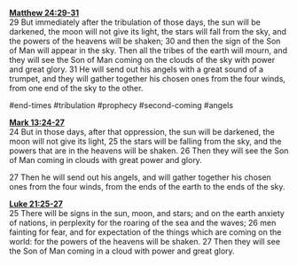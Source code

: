 **[Matthew 24:29-31](http://www.blueletterbible.org/search/preSearch.cfm?Criteria=Matthew+24.29-31&t=NIV)**   
29 But immediately after the tribulation of those days, the sun will be darkened, the moon will not give its light, the stars will fall from the sky, and the powers of the heavens will be shaken; 30 and then the sign of the Son of Man will appear in the sky. Then all the tribes of the earth will mourn, and they will see the Son of Man coming on the clouds of the sky with power and great glory. 31 He will send out his angels with a great sound of a trumpet, and they will gather together his chosen ones from the four winds, from one end of the sky to the other.

#end-times #tribulation #prophecy #second-coming #angels

**[Mark 13:24-27](http://www.blueletterbible.org/search/preSearch.cfm?Criteria=Mark+13.24-27&t=NIV)**  
24 But in those days, after that oppression, the sun will be darkened, the moon will not give its light, 25 the stars will be falling from the sky, and the powers that are in the heavens will be shaken. 26 Then they will see the Son of Man coming in clouds with great power and glory.

27 Then he will send out his angels, and will gather together his chosen ones from the four winds, from the ends of the earth to the ends of the sky.

**[Luke 21:25-27](http://www.blueletterbible.org/search/preSearch.cfm?Criteria=Luke+21.25-27&t=NIV)**   
25 There will be signs in the sun, moon, and stars; and on the earth anxiety of nations, in perplexity for the roaring of the sea and the waves; 26 men fainting for fear, and for expectation of the things which are coming on the world: for the powers of the heavens will be shaken. 27 Then they will see the Son of Man coming in a cloud with power and great glory.